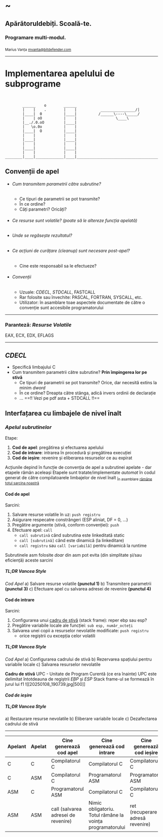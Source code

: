 # ~
## Apărătoruldebiți. Scoală-te.
### Programare multi-modul.
<sub>Marius Vanța</sub>
<sub>mvanta@bitdefender.com</sub>

<hr>

# **Implementarea apelului de subprograme**

```


		______    o        ______
        |    |    .        |    |           ________________/|
		|____|  0          |____|          /______\----\_____/
        |    | oO          |    |                  \____\
	    |__./.0.oO         |____|
        |   \o.0o          |    |
		|____|  O          |____|
        |    |             |    |
		|____|             |____|
        |    |             |    |
	    |____|             |____|
        |    |             |    |
________|____|_____________|____|_______________________________________
```

## Convenții de apel
- ###### Cum transmitem parametrii către subrutine?
	- Ce tipuri de parametrii se pot transmite?
	- În ce ordine?
	- Câți parametri? Oricâți?
- ###### Ce resurse sunt volatile? (poate să le altereze funcția apelată)
- ###### Unde se regăsește rezultatul?
- ###### Ce acțiuni de curățare (cleanup) sunt necesare post-apel?
	- Cine este responsabil sa le efectueze?
- ###### Convenții
	- Uzuale: *CDECL*, *STDCALL*, FASTCALL
	- Rar folosite sau învechite: PASCAL, FORTRAN, SYSCALL, etc.
	- Utilizator: în asamblare toae aspectele documentate de către o convenție sunt accesibile programatorului

<hr>

### Paranteză: *Resurse Volatile*
EAX, ECX, EDX, EFLAGS

<hr>

## *CDECL*
- Specifică limbajului C
- Cum transmitem parametrii către subrutine? **Prin împingerea lor pe stivă**
	- Ce tipuri de parametrii se pot transmite? Orice, dar necesită extins la minim *dword*
	- În ce ordine? Dreapta către stânga, adică invers ordinii de declarație
	- ...
==!! Vezi pe pdf asta + STDCALL !!==

## Interfațarea cu limbajele de nivel înalt
### *Apelul subrutinelor*
Etape:
1. **Cod de apel**: pregătirea și efectuarea apelului
2. **Cod de intrare**: intrarea în procedură și pregătirea execuției
3. **Cod de ieșire**: revenire și eliberarea resurselor ce au expirat

Acțiunile depind în funcție de convenția de apel a subrutinei apelate - dar etapele rămân aceleași
Etapele sunt tratate/implementate *automat* în codul generat de către compilatoarele limbajelor de nivel înalt
<sub>În asamblare <u>rămâne totul sarcina noastră</u></sub>

#### **Cod de apel**
Sarcini:
1. Salvare resurse volatile în uz: `push registru`
2. Asigurare respecatre constrângeri (ESP aliniat, DF = 0, ...)
3. Pregătire argumente (stivă, conform convenției): `push`
4. Efectuare apel: `call`
	- `call subrutină` când subrutina este linkeditată static
	- `call [subrutină]` când este dinamică (la linkeditare)
	- `call registru` sau `call [variabilă]` pentru dinamică la runtime

Subrutinele asm folosite *doar* din asm pot evita (din simplitate și/sau eficiență) aceste sarcini

##### TL;DR Vancea Style
*Cod Apel*
a) Salvare resurse volatile **(punctul 1)**
b) Transmitere parametrii **(punctul 3)**
c) Efectuare apel cu salvarea adresei de revenire **(punctul 4)**

#### **Cod de intrare**
Sarcini:
1. Configurarea unui <u>cadru de stivă</u> (stack frame): reper ebp sau esp?
2. Pregătire variabile locale ale funcției: `sub esp, număr_octeți`
3. Salvarea unei copii a resurselor nevolatile modificate: `push registru`
	- orice regiștrii cu excepția celor volatili

##### TL;DR Vancea Style
*Cod Apel*
a) Configurarea cadrului de stivă
b) Rezervarea spațiului pentru variabile locale
c) Salvarea resurselor nevolatile

**Cadru de stivă**
UPC - Unitate de Program Curentă (ce era înainte)
UPC este delimitat întotdeauna de regiștrii *EBP* și *ESP*
Stack frame-ul se formează în jurul lui f1
![[20250108_190739.jpg|500]]

#### *Cod de ieșire*
##### TL;DR Vancea Style
a) Restaurare resurse nevolatile
b) Eliberare variabile locale
c) Dezafectarea cadrului de stivă

<hr>

| **Apelant** | **Apelat** | **Cine generează cod apel**         | **Cine generează cod intrare**                            | **Cine generează cod ieșire**    |
| ----------- | ---------- | ----------------------------------- | --------------------------------------------------------- | -------------------------------- |
| C           | C          | Compilatorul C                      | Compilatorul C                                            | Compilatorul C                   |
| C           | ASM        | Compilatorul C                      | Programatorul ASM                                         | Programatorul ASM                |
| ASM         | C          | Programatorul ASM                   | Compilatorul C                                            | Compilatorul C                   |
| ASM         | ASM        | call (salvarea adresei de revenire) | Nimic obligatoriu. Totul rămâne la voința programatorului | ret (recuperare adresă revenire) |
